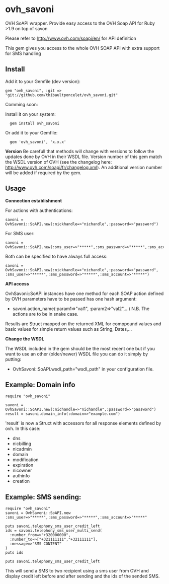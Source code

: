 ovh_savoni
===========
OVH SoAPI wrapper. 
Provide easy access to the OVH Soap API for Ruby >1.9 on top of savon

Please refer to http://www.ovh.com/soapi/en/ for API definition

This gem gives you access to the whole OVH SOAP API with extra support for SMS handling

Install
-------
Add it to your Gemfile (dev version):

    gem "ovh_savoni", :git => "git://github.com/thibaultponcelet/ovh_savoni.git"

Comming soon:

  Install it on your system:
  
      gem install ovh_savoni

  Or add it to your Gemfile:
  
      gem 'ovh_savoni', 'x.x.x' 

  
**Version**
Be carefull that methods will change with versions to follow the updates done by OVH in their WSDL file.
Version number of this gem match the WSDL version of OVH (see the changelog here: http://www.ovh.com/soapi/fr/changelog.xml).
An additional version number will be added if required by the gem.


Usage
-----

**Connection establishment**

  For actions with authentications: 
  
    savoni = OvhSavoni::SoAPI.new(:nickhandle=>"nichandle",:password=>"password")
    
  For SMS user: 
  
    savoni = OvhSavoni::SoAPI.new(:sms_user=>"*****",:sms_password=>"*****",:sms_account=>"*****")
    
  Both can be specified to have always full access:
  
    savoni = OvhSavoni::SoAPI.new(:nickhandle=>"nichandle",:password=>"password", :sms_user=>"*****",:sms_password=>"*****",:sms_account=>"*****")
  
**API access**

  OvhSavoni::SoAPI instances have one method for each SOAP action defined by OVH
  parameters have to be passed has one hash argument:
  - savoni.action_name(:param1=>"val1", :param2=>"val2",...)
  N.B. The actions are to be in snake case.

  Results are Struct mapped on the returned XML for comppound values and basic values for simple return values such as String, Dates,...
  
**Change the WSDL**

The WSDL included in the gem should be the most recent one but if you want to 
use an other (older/newer) WSDL file you can do it simply by putting:
  - OvhSavoni::SoAPI.wsdl_path="wsdl_path" 
in your configuration file.
  
Example: Domain info
-------

    require "ovh_savoni"

    savoni = OvhSavoni::SoAPI.new(:nichandle=>"nichandle",:password=>"password")
    result = savoni.domain_info(:domain=>"example.com")

'result' is now a Struct with accessors for all response elements defined by ovh. In this case: 
  - dns
  - nicbilling
  - nicadmin
  - domain
  - modification
  - expiration
  - nicowner
  - authinfo
  - creation

Example: SMS sending:
------------

    require "ovh_savoni"
    savoni = OvhSavoni::SoAPI.new :sms_user=>"*****",:sms_password=>"*****",:sms_account=>"*****" 

    puts savoni.telephony_sms_user_credit_left
    ids = savoni.telephony_sms_user_multi_send(
      :number_from=>"+320000000",
      :number_to=>["+321111111","+32111111"],
      :message=>"SMS CONTENT"
    )
    puts ids

    puts savoni.telephony_sms_user_credit_left
    
This will send a SMS to two recipient using a sms user from OVH and display credit left before and after sending and the ids of the sended SMS.


